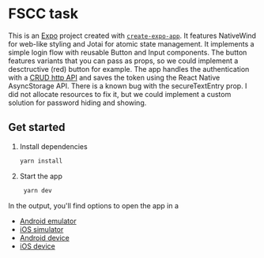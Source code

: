 # FSCC task

This is an [Expo](https://expo.dev) project created with [`create-expo-app`](https://www.npmjs.com/package/create-expo-app). It features NativeWind for web-like styling and Jotai for atomic state management. It implements a simple login flow with reusable Button and Input components. The button features variants that you can pass as props, so we could implement a desctructive (red) button for example. The app handles the authentication with a [CRUD http API](https://mockapi.io/clone/66bca4db24da2de7ff6b5a06) and saves the token using the React Native AsyncStorage API. There is a known bug with the secureTextEntry prop. I did not allocate resources to fix it, but we could implement a custom solution for password hiding and showing.

## Get started

1. Install dependencies

   ```bash
   yarn install
   ```

2. Start the app

   ```bash
    yarn dev
   ```

In the output, you'll find options to open the app in a

- [Android emulator](https://docs.expo.dev/workflow/android-studio-emulator/)
- [iOS simulator](https://docs.expo.dev/workflow/ios-simulator/)
- [Android device](https://docs.expo.dev/get-started/set-up-your-environment/?platform=ios&device=physical&mode=development-build&buildEnv=local)
- [iOS device](https://docs.expo.dev/get-started/set-up-your-environment/?platform=android&device=physical&mode=development-build&buildEnv=local)
